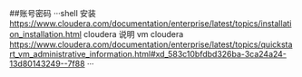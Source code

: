 ##账号密码
···shell
安装 https://www.cloudera.com/documentation/enterprise/latest/topics/installation_installation.html
cloudera
说明 vm cloudera https://www.cloudera.com/documentation/enterprise/latest/topics/quickstart_vm_administrative_information.html#xd_583c10bfdbd326ba-3ca24a24-13d80143249--7f88
···